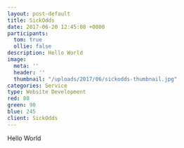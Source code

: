 ```yaml
---
layout: post-default
title: SickOdds
date: 2017-06-20 12:45:08 +0000
participants:
  tom: true
  ollie: false
description: Hello World
image:
  meta: ''
  header: ''
  thumbnail: "/uploads/2017/06/sickodds-thumbnail.jpg"
categories: Service
type: Website Development
red: 80
green: 90
blue: 245
client: SickOdds
---
```

Hello World